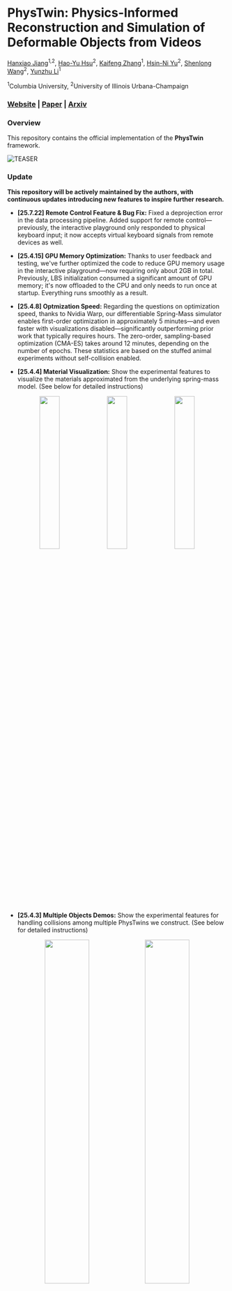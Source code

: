 # PhysTwin: Physics-Informed Reconstruction and Simulation of Deformable Objects from Videos

<span class="author-block">
<a target="_blank" href="https://jianghanxiao.github.io/">Hanxiao Jiang</a><sup>1,2</sup>,
</span>
<span class="author-block">
<a target="_blank" href="https://haoyuhsu.github.io/">Hao-Yu Hsu</a><sup>2</sup>,
</span>
<span class="author-block">
<a target="_blank" href="https://kywind.github.io/">Kaifeng Zhang</a><sup>1</sup>,
</span>
<span class="author-block">
<a target="_blank" href="https://www.linkedin.com/in/hnyu/">Hsin-Ni Yu</a><sup>2</sup>,
</span>
<span class="author-block">
<a target="_blank" href="https://shenlong.web.illinois.edu/">Shenlong Wang</a><sup>2</sup>,
</span>
<span class="author-block">
<a target="_blank" href="https://yunzhuli.github.io/">Yunzhu Li</a><sup>1</sup>
</span>

<span class="author-block"><sup>1</sup>Columbia University,</span>
<span class="author-block"><sup>2</sup>University of Illinois Urbana-Champaign</span>

### [Website](https://jianghanxiao.github.io/phystwin-web/) | [Paper](https://jianghanxiao.github.io/phystwin-web/phystwin.pdf) | [Arxiv](https://arxiv.org/abs/2503.17973)

### Overview
This repository contains the official implementation of the **PhysTwin** framework.

![TEASER](./assets/teaser.png)


### Update
**This repository will be actively maintained by the authors, with continuous updates introducing new features to inspire further research.**

- **[25.7.22] Remote Control Feature & Bug Fix:** Fixed a deprojection error in the data processing pipeline. Added support for remote control—previously, the interactive playground only responded to physical keyboard input; it now accepts virtual keyboard signals from remote devices as well.

- **[25.4.15] GPU Memory Optimization:** Thanks to user feedback and testing, we've further optimized the code to reduce GPU memory usage in the interactive playground—now requiring only about 2GB in total. Previously, LBS initialization consumed a significant amount of GPU memory; it's now offloaded to the CPU and only needs to run once at startup. Everything runs smoothly as a result.

- **[25.4.8] Optmization Speed:** Regarding the questions on optimization speed, thanks to Nvidia Warp, our differentiable Spring-Mass simulator enables first-order optimization in approximately 5 minutes—and even faster with visualizations disabled—significantly outperforming prior work that typically requires hours. The zero-order, sampling-based optimization (CMA-ES) takes around 12 minutes, depending on the number of epochs. These statistics are based on the stuffed animal experiments without self-collision enabled.
  
- **[25.4.4] Material Visualization:** Show the experimental features to visualize the materials approximated from the underlying spring-mass model. (See below for detailed instructions)
<p align="center">
  <img src="./assets/material_rope.gif" width="30%">
  <img src="./assets/material_cloth.gif" width="30%">
  <img src="./assets/material_sloth.gif" width="30%">
</p>


- **[25.4.3] Multiple Objects Demos:** Show the experimental features for handling collisions among multiple PhysTwins we construct. (See below for detailed instructions)
<p align="center">
  <img src="./assets/rope_multiple.gif" width="45%">
  <img src="./assets/sloth_multiple.gif" width="45%">
</p>

- **[25.4.3] LBS GPU Memory Fix:** Clear intermediate variables to significantly reduce GPU memory usage in the interactive playground. The sloth case now requires only about 4GB in total. (Pull the latest code to apply the fix.)

- **[25.4.1] Force Visualization:** Visualize the forces applied to objects after optimization, aiding in force analysis from videos. (See below for detailed instructions)
<p align="center">
  <img src="./assets/force_rope.gif" width="30%">
  <img src="./assets/force_cloth.gif" width="30%">
  <img src="./assets/force_sloth.gif" width="30%">
</p>

#### Long-Term Plans
- **Batch Inferencing Support:** Integrate batch inferencing into the underlying SpringMass code, enabling faster rollouts and efficient data generation.


### Setup
#### 🐧Linux Setup
```
# Here we use cuda-12.1
export PATH={YOUR_DIR}/cuda/cuda-12.1/bin:$PATH
export LD_LIBRARY_PATH={YOUR_DIR}/cuda/cuda-12.1/lib64:$LD_LIBRARY_PATH
# Create conda environment
conda create -y -n phystwin python=3.10
conda activate phystwin

# Install the packages
# If you only want to explore the interactive playground, you can skip installing Trellis, Grounding-SAM-2, RealSense, and SDXL.
bash ./env_install/env_install.sh

# Download the necessary pretrained models for data processing
bash ./env_install/download_pretrained_models.sh
```

#### 🪟Windows Setup
Thanks to @GuangyanCai contributions, now we also have a windows setup codebase in `windows_setup` branch.

#### 🐳Docker Setup
Thanks to @epiception contributions, we now have Docker support as well.
```
export DOCKER_USERNAME="your_alias" # default is ${whoami} (optional)
chmod +x ./docker_scripts/build.sh
./docker_scripts/build.sh

# The script accepts architecture version from https://developer.nvidia.com/cuda-gpus as an additional argument
./docker_scripts/build.sh 8.9+PTX # For NVIDIA RTX 40 series GPUs
```

#### 🐧Linux Setup (RTX 5090 + CUDA 12.8 + Python 3.10 Specific)
```
# Here we use CUDA 12.8
export PATH={YOUR_DIR}/cuda/bin:$PATH
export LD_LIBRARY_PATH={YOUR_DIR}/cuda/lib64:$LD_LIBRARY_PATH
export CUDA_HOME={YOUR_DIR}/cuda

# Create conda environment
conda create -y -n phystwin python=3.10
conda activate phystwin

# Open gaussian_splatting/submodules/diff-gaussian-rasterization/cuda_rasterizer/rasterizer_impl.h and add an include directive for cstdint
# Forcefully create a symbolic soft link between system libstdc++.so.6 and conda environment libstdc++.so.6 e.g. `ln -sf /usr/lib/x86_64-linux-gnu/libstdc++.so.6 {CONDA_PATH}/envs/phystwin/bin/../lib/libstdc++.so.6`

# Install the packages (if you only want to explore the interactive playground, you can skip installing TRELLIS, Grounded-SAM-2, Grounding-DINO, RealSense, and SDXL)
bash ./env_install/5090_env_install.sh

# Download the necessary pretrained models for data processing
bash ./env_install/download_pretrained_models.sh
```

### Download the PhysTwin Data
Download the original data, processed data, and results into the project's root folder. (The following sections will explain how to process the raw observations and obtain the training results.)
- [data](https://drive.google.com/file/d/1A6X7X6yZFYJ8oo6Bd5LLn-RldeCKJw5Z/view?usp=sharing): this includes the original data for different cases and the processed data for quick run. The different case_name can be found under `different_types` folder.
- [experiments_optimization](https://drive.google.com/file/d/1xKlk3WumFp1Qz31NB4DQxos8jMD_pBAt/view?usp=sharing): results of our first-stage zero-order optimization.
- [experiments](https://drive.google.com/file/d/1hCGzdGlzL4qvZV3GzOCGiaVBshDgFKjq/view?usp=sharing): results of our second-order optimization.
- [gaussian_output](https://drive.google.com/file/d/12EoxhEhE90NMAqLlQoj_zM_C63BOftNW/view?usp=sharing): results of our static gaussian appearance.
- [(optional) additional_data](https://drive.google.com/file/d/1Q9AFDr_yQD-n5YNAe157hViTBC9mo876/view?usp=sharing): data for extra clothing demos not included in the original paper.

### Play with the Interactive Playground
Use the previously constructed PhysTwin to explore the interactive playground. Users can interact with the pre-built PhysTwin using keyboard. The next section will provide a detailed guide on how to construct the PhysTwin from the original data.

![example](./assets/sloth.gif)

Run the interactive playground with our different cases (Need to wait some time for the first usage of interactive playground; Can achieve about 37 FPS using RTX 4090 on sloth case)

```
python interactive_playground.py \
(--inv_ctrl) \
--n_ctrl_parts [1 or 2] \
--case_name [case_name]

# Examples of usage:
python interactive_playground.py --n_ctrl_parts 2 --case_name double_stretch_sloth
python interactive_playground.py --inv_ctrl --n_ctrl_parts 2 --case_name double_lift_cloth_3
```
or in Docker
```
./docker_scripts/run.sh /path/to/data \
                        /path/to/experiments \
                        /path/to/experiments_optimization \
                        /path/to/gaussian_output \
# inside container
conda activate phystwin_env
python interactive_playground.py --inv_ctrl --n_ctrl_parts 2 --case_name double_lift_cloth_3
```

Options: 
-   --inv_ctrl: inverse the control direction
-   --n_ctrol_parts: number of control panel (single: 1, double: 2) 
-   --case_name: case name of the PhysTwin case

### Train the PhysTwin with the data
Use the processed data to train the PhysTwin. Instructions on how to get above `experiments_optimization`, `experiments` and `gaussian_output` (Can adjust the code below to only train on several cases). After this step, you get the PhysTwin that can be used in the interactive playground.
```
# Zero-order Optimization
python script_optimize.py

# First-order Optimization
python script_train.py

# Inference with the constructed models
python script_inference.py

# Train the Gaussian with the first-frame data
bash gs_run.sh
```

### Evaluate the performance of the contructed PhysTwin
To evaluate the performance of the constructed PhysTwin, need to render the images in the original viewpoint (similar logic to interactive playground)
```
# Use LBS to render the dynamic videos (The final videos in ./gaussian_output_dynamic folder)
bash gs_run_simulate.sh
python export_render_eval_data.py
# Get the quantative results
bash evaluate.sh

# Get the qualitative results
bash gs_run_simulate_white.sh
python visualize_render_results.py
```

### Data Processing from Raw Videos
The original data in each case only includes `color`, `depth`, `calibrate.pkl`, `metadata.json`. All other data are processed as below to get, including the projection, tracking and shape priors.
(Note: Be aware of the conflict in the diff-gaussian-rasterization library between Gaussian Splatting and Trellis. For data processing, you don't need to install the gaussian splatting; ignore the last section in env_install.sh)
```
# Process the data
python script_process_data.py

# Further get the data for first-frame Gaussian
python export_gaussian_data.py

# Get human mask data for visualization and rendering evaluation
python export_video_human_mask.py
```

### Control Force Visualization
Visualize the force applied by the hand to the object as inferred from our PhysTwin model, based solely on video data.
```
python visualize_force.py \
--n_ctrl_parts [1 or 2] \
--case_name [case_name]

# Examples of usage:
python visualize_force.py --case_name single_push_rope_1 --n_ctrl_parts 1 
python visualize_force.py --case_name single_clift_cloth_1 --n_ctrl_parts 1    
python visualize_force.py --case_name double_stretch_sloth 
```
The visualziation video is saved under `experiments` folder.

### Material Visualization
Experimental feature to visualize the approximated material from the constructed PhysTwin.
```
python visualize_material.py \
--case_name [case_name]

# Examples of usage:
python visualize_material.py --case_name double_lift_cloth_1
python visualize_material.py --case_name single_push_rope
python visualize_material.py --case_name double_stretch_sloth
```


### Multiple Objects Demos
Try the experimental features for handling collisions among the multiple PhysTwins we construct.

```
# The stuff is deployed in the 'claw_matchine' branch
git pull
git checkout claw_machine

# Play with the examples
python interactive_playground.py --n_ctrl_parts 1 --case_name single_push_rope_1 --n_dup 4
python interactive_playground.py --n_ctrl_parts 2 --case_name double_stretch_sloth --n_dup 2
```

### Follow-up and Potential Collaborations  
If you are interested in collaborating or extending this work for your research, feel free to contact us at `hanxiao.jiang@columbia.edu`.  

### Citation
If you find this repo useful for your research, please consider citing the paper
```
@article{jiang2025phystwin,
    title={PhysTwin: Physics-Informed Reconstruction and Simulation of Deformable Objects from Videos},
    author={Jiang, Hanxiao and Hsu, Hao-Yu and Zhang, Kaifeng and Yu, Hsin-Ni and Wang, Shenlong and Li, Yunzhu},
    journal={ICCV},
    year={2025}
}
```
